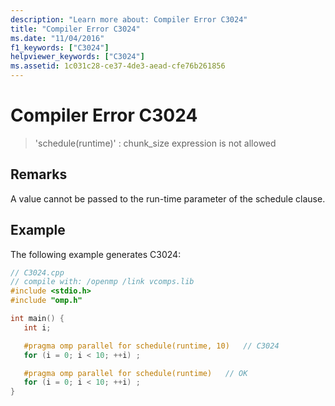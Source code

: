 ```yaml
---
description: "Learn more about: Compiler Error C3024"
title: "Compiler Error C3024"
ms.date: "11/04/2016"
f1_keywords: ["C3024"]
helpviewer_keywords: ["C3024"]
ms.assetid: 1c031c28-ce37-4de3-aead-cfe76b261856
---
```

# Compiler Error C3024

> 'schedule(runtime)' : chunk_size expression is not allowed

## Remarks

A value cannot be passed to the run-time parameter of the schedule clause.

## Example

The following example generates C3024:

```cpp
// C3024.cpp
// compile with: /openmp /link vcomps.lib
#include <stdio.h>
#include "omp.h"

int main() {
   int i;

   #pragma omp parallel for schedule(runtime, 10)   // C3024
   for (i = 0; i < 10; ++i) ;

   #pragma omp parallel for schedule(runtime)   // OK
   for (i = 0; i < 10; ++i) ;
}
```

